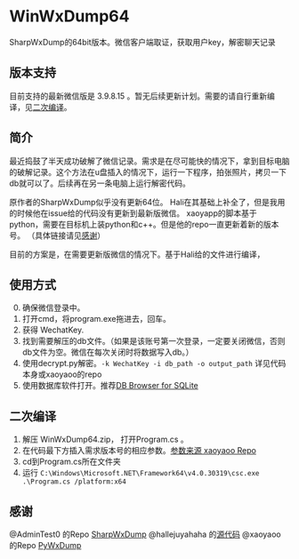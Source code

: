 # WinWxDump64
SharpWxDump的64bit版本。微信客户端取证，获取用户key，解密聊天记录  
  
## 版本支持
目前支持的最新微信版是 3.9.8.15 。暂无后续更新计划。需要的请自行重新编译，见[二次编译](#二次编译)。

## 简介  
最近捣鼓了半天成功破解了微信记录。需求是在尽可能快的情况下，拿到目标电脑的破解记录。这个方法在u盘插入的情况下，运行一下程序，拍张照片，拷贝一下db就可以了。后续再在另一条电脑上运行解密代码。  

原作者的SharpWxDump似乎没有更新64位。
Hali在其基础上补全了，但是我用的时候他在issue给的代码没有更新到最新版微信。
xaoyapp的脚本基于python，需要在目标机上装python和c++。但是他的repo一直更新着新的版本号。
（具体链接请见[感谢](#感谢)）

目前的方案是，在需要更新版微信的情况下。基于Hali给的文件进行编译，

## 使用方式
0. 确保微信登录中。 
1. 打开cmd，将program.exe拖进去，回车。
2. 获得 WechatKey.
3. 找到需要解压的db文件。（如果是该账号第一次登录，一定要关闭微信，否则db文件为空。微信在每次关闭时将数据写入db。）
4. 使用decrypt.py解密。`-k WechatKey -i db_path -o output_path` 详见代码本身或xaoyaoo的repo
5. 使用数据库软件打开。推荐[DB Browser for SQLite](https://sqlitebrowser.org/dl/)

## 二次编译
1. 解压 WinWxDump64.zip， 打开Program.cs 。
2. 在代码最下方插入需求版本号的相应参数。[参数来源 xaoyaoo Repo](https://github.com/xaoyaoo/PyWxDump/blob/master/pywxdump/version_list.json)
3. cd到Program.cs所在文件夹
4. 运行 `C:\Windows\Microsoft.NET\Framework64\v4.0.30319\csc.exe .\Program.cs /platform:x64`

## 感谢  
@AdminTest0 的Repo [SharpWxDump](https://github.com/AdminTest0/SharpWxDump/tree/master)
@hallejuyahaha 的[源代码](https://github.com/AdminTest0/SharpWxDump/issues/48)
@xaoyaoo 的Repo [PyWxDump](https://github.com/xaoyaoo/PyWxDump)
